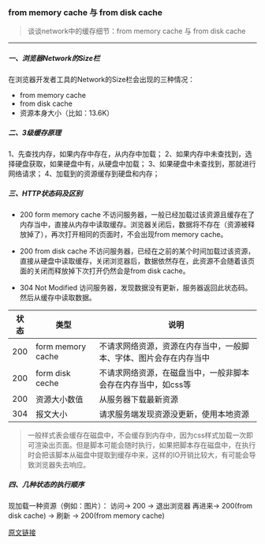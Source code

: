 ### from memory cache 与 from disk cache

> 谈谈network中的缓存细节：from memory cache 与 from disk cache

----

##### 一、浏览器Network的Size栏

在浏览器开发者工具的Network的Size栏会出现的三种情况：
- from memory cache
- from disk cache
- 资源本身大小（比如：13.6K）

##### 二、3级缓存原理
1、先查找内存，如果内存中存在，从内存中加载；
2、如果内存中未查找到，选择硬盘获取，如果硬盘中有，从硬盘中加载；
3、如果硬盘中未查找到，那就进行网络请求；
4、加载到的资源缓存到硬盘和内存；

##### 三、HTTP状态码及区别

- 200 form memory cache
    不访问服务器，一般已经加载过该资源且缓存在了内存当中，直接从内存中读取缓存。浏览器关闭后，数据将不存在（资源被释放掉了），再次打开相同的页面时，不会出现from memory cache。

- 200 from disk cache
    不访问服务器，已经在之前的某个时间加载过该资源，直接从硬盘中读取缓存，关闭浏览器后，数据依然存在，此资源不会随着该页面的关闭而释放掉下次打开仍然会是from disk cache。

- 304 Not Modified
    访问服务器，发现数据没有更新，服务器返回此状态码。然后从缓存中读取数据。

状态 | 类型 | 说明
-|-|-
200 | form memory cache | 不请求网络资源，资源在内存当中，一般脚本、字体、图片会存在内存当中
200 | form disk ceche | 不请求网络资源，在磁盘当中，一般非脚本会存在内存当中，如css等
200 | 资源大小数值 | 从服务器下载最新资源
304 | 报文大小 | 请求服务端发现资源没更新，使用本地资源
    
> 一般样式表会缓存在磁盘中，不会缓存到内存中，因为css样式加载一次即可渲染出页面。但是脚本可能会随时执行，如果把脚本存在磁盘中，在执行时会把该脚本从磁盘中提取到缓存中来，这样的IO开销比较大，有可能会导致浏览器失去响应。

##### 四、几种状态的执行顺序
现加载一种资源（例如：图片）：
访问-> 200 -> 退出浏览器
再进来-> 200(from disk cache) -> 刷新 -> 200(from memory cache)

[原文链接](https://www.jianshu.com/p/8332da83955d)

